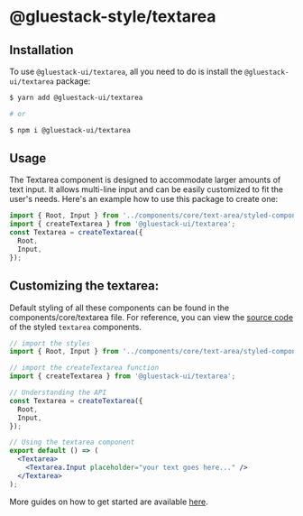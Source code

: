 # @gluestack-style/textarea

## Installation

To use `@gluestack-ui/textarea`, all you need to do is install the
`@gluestack-ui/textarea` package:

```sh
$ yarn add @gluestack-ui/textarea

# or

$ npm i @gluestack-ui/textarea
```

## Usage

The Textarea component is designed to accommodate larger amounts of text input. It allows multi-line input and can be easily customized to fit the user's needs. Here's an example how to use this package to create one:

```jsx
import { Root, Input } from '../components/core/text-area/styled-components';
import { createTextarea } from '@gluestack-ui/textarea';
const Textarea = createTextarea({
  Root,
  Input,
});
```

## Customizing the textarea:

Default styling of all these components can be found in the components/core/textarea file. For reference, you can view the [source code](https://github.com/gluestack/gluestack-ui/blob/development/example/storybook/src/ui-components/Textarea/index.tsx) of the styled `textarea` components.

```jsx
// import the styles
import { Root, Input } from '../components/core/text-area/styled-components';

// import the createTextarea function
import { createTextarea } from '@gluestack-ui/textarea';

// Understanding the API
const Textarea = createTextarea({
  Root,
  Input,
});

// Using the textarea component
export default () => (
  <Textarea>
    <Textarea.Input placeholder="your text goes here..." />
  </Textarea>
);
```

More guides on how to get started are available
[here](https://ui.gluestack.io/docs/components/forms/text-area).
